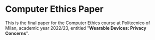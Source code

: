 # Computer Ethics Paper

This is the final paper for the Computer Ethics course at Politecnico of Milan, academic year 2022/23, entitled "**Wearable Devices: Privacy Concerns**".
